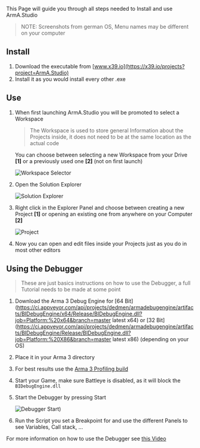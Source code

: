 This Page will guide you through all steps needed to Install and use ArmA.Studio

> NOTE: Screenshots from german OS, Menu names may be different on your computer

## Install

1. Download the executable from [www.x39.io](https://x39.io/projects?project=ArmA.Studio)
2. Install it as you would install every other .exe

## Use

1. When first launching ArmA.Studio you will be promoted to select a Workspace

   > The Workspace is used to store general Information about the Projects inside, it does not need to be at the same location as the actual code

   You can choose between selecting a new Workspace from your Drive **[1]** or a previously used one **[2]** (not on first launch)

   ![Workspace Selector](https://raw.githubusercontent.com/wiki/ArmA-Studio/ArmA.Studio/images/workspace.png)

2. Open the Solution Explorer

   ![Solution Explorer](https://raw.githubusercontent.com/wiki/ArmA-Studio/ArmA.Studio/images/explorer.png)

3. Right click in the Explorer Panel and choose between creating a new Project **[1]** or opening an existing one from anywhere on your Computer **[2]**

   ![Project](https://raw.githubusercontent.com/wiki/ArmA-Studio/ArmA.Studio/images/project.png)

4. Now you can open and edit files inside your Projects just as you do in most other editors



## Using the Debugger

> These are just basics instructions on how to use the Debugger, a full Tutorial needs to be made at some point

1. Download the Arma 3 Debug Engine for [64 Bit](https://ci.appveyor.com/api/projects/dedmen/armadebugengine/artifacts/BIDebugEngine/x64/Release/BIDebugEngine.dll?job=Platform:%20x64&branch=master latest x64) or [32 Bit](https://ci.appveyor.com/api/projects/dedmen/armadebugengine/artifacts/BIDebugEngine/Release/BIDebugEngine.dll?job=Platform:%20X86&branch=master latest x86) (depending on your OS)

2. Place it in your Arma 3 directory

3. For best results use the [Arma 3 Profiling build](https://forums.bistudio.com/forums/topic/160288-arma-3-stable-server-168-performance-binary-feedback/)

4. Start your Game, make sure Battleye is disabled, as it will block the `BIDebugEngine.dll`

5. Start the Debugger by pressing Start

   ![Debugger Start](https://raw.githubusercontent.com/wiki/ArmA-Studio/ArmA.Studio/images/debugger.png))

6. Run the Script you set a Breakpoint for and use the different Panels to see Variables, Call stack, ...




For more information on how to use the Debugger see [this Video](https://www.youtube.com/watch?v=R4Q79bpeA10)
